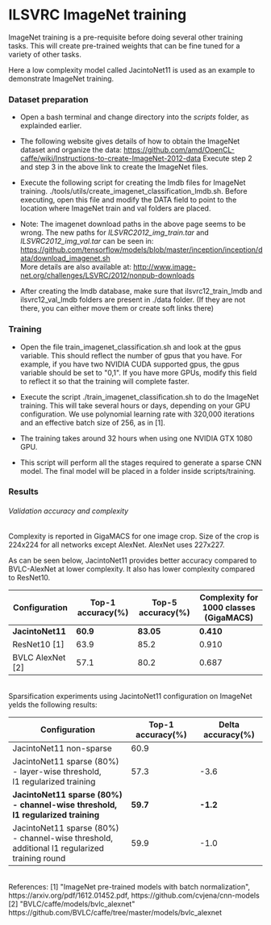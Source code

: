 # ILSVRC ImageNet training

ImageNet training is a pre-requisite before doing several other training tasks. This will create pre-trained weights that can be fine tuned for a variety of other tasks.

Here a low complexity model called JacintoNet11 is used as an example to demonstrate ImageNet training.

### Dataset preparation

* Open a bash terminal and change directory into the *scripts* folder, as explainded earlier.

* The following website gives details of how to obtain the ImageNet dataset and organize the data: 
https://github.com/amd/OpenCL-caffe/wiki/Instructions-to-create-ImageNet-2012-data
Execute step 2 and step 3 in the above link to create the ImageNet files.

* Execute the following script for creating the lmdb files for  ImageNet training.
./tools/utils/create_imagenet_classification_lmdb.sh. 
Before executing, open this file and modify the DATA field to point to the location where ImageNet train and val folders are placed.

* Note: The imagenet download paths in the above page seems to be wrong. The new paths for *ILSVRC2012_img_train.tar* and *ILSVRC2012_img_val.tar* can be seen in:
https://github.com/tensorflow/models/blob/master/inception/inception/data/download_imagenet.sh  
More details are also available at: http://www.image-net.org/challenges/LSVRC/2012/nonpub-downloads

* After creating the lmdb database, make sure that ilsvrc12_train_lmdb and ilsvrc12_val_lmdb folders are present in ./data folder. (If they are not there, you can either move them or create soft links there)

### Training 
* Open the file train_imagenet_classification.sh  and look at the gpus variable. This should reflect the number of gpus that you have. For example, if you have two NVIDIA CUDA supported gpus, the gpus variable should be set to "0,1". If you have more GPUs, modify this field to reflect it so that the training will complete faster.

* Execute the script ./train_imagenet_classification.sh to do the ImageNet training. This will take several hours or days, depending on your GPU configuration. We use polynomial learning rate with 320,000 iterations and an effective batch size of 256, as in [1].

* The training takes around 32 hours when using one NVIDIA GTX 1080 GPU.

* This script will perform all the stages required to generate a sparse CNN model. The final model will be placed in a folder inside scripts/training.

### Results 

###### Validation accuracy and complexity 
Complexity is reported in GigaMACS for one image crop. Size of the crop is 224x224 for all networks except AlexNet. AlexNet uses 227x227.

As can be seen below, JacintoNet11 provides better accuracy compared to BVLC-AlexNet at lower complexity. It also has lower complexity compared to ResNet10.

|Configuration      |Top-1 accuracy(%)| Top-5 accuracy(%) |Complexity for 1000 classes (GigaMACS)|
|-------------------|-----------------|----------------|---------------------------|
|<b>JacintoNet11    |<b>60.9          |<b>83.05        |<b>0.410                   |
|ResNet10 [1]       |63.9             |85.2            |0.910                      |
|BVLC AlexNet [2]   |57.1             |80.2            |0.687                      |

<br>
Sparsification experiments using JacintoNet11 configuration on ImageNet yelds the following results:

|Configuration                                       |Top-1 accuracy(%)| Delta accuracy(%) |
|----------------------------------------------------|-----------------|----------------|
|JacintoNet11 non-sparse                             |60.9             |                |
|JacintoNet11 sparse (80%) - layer-wise threshold,   <br>l1 regularized training     |57.3         | -3.6           |
|<b>JacintoNet11 sparse (80%) - channel-wise threshold, <br>l1 regularized training     |<b>59.7         |<b> -1.2           |
|JacintoNet11 sparse (80%) - channel-wise threshold, <br>additional l1 regularized training round  |59.9  | -1.0    |

<br>
References:
[1] "ImageNet pre-trained models with batch normalization", https://arxiv.org/pdf/1612.01452.pdf, https://github.com/cvjena/cnn-models <br>
[2] "BVLC/caffe/models/bvlc_alexnet" https://github.com/BVLC/caffe/tree/master/models/bvlc_alexnet
